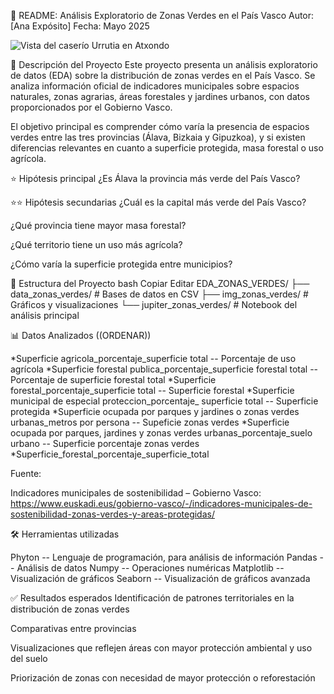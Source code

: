 🌿 README: Análisis Exploratorio de Zonas Verdes en el País Vasco
Autor: [Ana Expósito]
Fecha: Mayo 2025

![Vista del caserío Urrutia en Atxondo](/EDA_ZONAS_VERDES/img_zonas_verdes/caserio_urrutia_atxondo_1-1.jpg)


🌟 Descripción del Proyecto
Este proyecto presenta un análisis exploratorio de datos (EDA) sobre la distribución de zonas verdes en el País Vasco. Se analiza información oficial de indicadores municipales sobre espacios naturales, zonas agrarias, áreas forestales y jardines urbanos, con datos proporcionados por el Gobierno Vasco.

El objetivo principal es comprender cómo varía la presencia de espacios verdes entre las tres provincias (Álava, Bizkaia y Gipuzkoa), y si existen diferencias relevantes en cuanto a superficie protegida, masa forestal o uso agrícola.

⭐ Hipótesis principal
¿Es Álava la provincia más verde del País Vasco? 

⭐⭐ Hipótesis secundarias
¿Cuál es la capital más verde del País Vasco?

¿Qué provincia tiene mayor masa forestal?

¿Qué territorio tiene un uso más agrícola?

¿Cómo varía la superficie protegida entre municipios?

📁 Estructura del Proyecto
bash
Copiar
Editar
EDA_ZONAS_VERDES/
├── data_zonas_verdes/                     # Bases de datos en CSV
├── img_zonas_verdes/                      # Gráficos y visualizaciones
└── jupiter_zonas_verdes/                  # Notebook del análisis principal

📊 Datos Analizados ((ORDENAR))

*Superficie agricola_porcentaje_superficie total -- Porcentaje de uso agrícola
*Superficie forestal publica_porcentaje_superficie forestal total -- Porcentaje de superficie forestal total
*Superficie forestal_porcentaje_superficie total -- Superficie forestal
*Superficie municipal de especial proteccion_porcentaje_ superficie total -- Superficie protegida
*Superficie ocupada por parques y jardines o zonas verdes urbanas_metros por persona -- Supeficie zonas verdes
*Superficie ocupada por parques, jardines y zonas verdes urbanas_porcentaje_suelo urbano -- Superficie porcentaje zonas verdes
*Superficie_forestal_porcentaje_superficie_total


Fuente:

Indicadores municipales de sostenibilidad – Gobierno Vasco:
https://www.euskadi.eus/gobierno-vasco/-/indicadores-municipales-de-sostenibilidad-zonas-verdes-y-areas-protegidas/

🛠️ Herramientas utilizadas

Phyton -- Lenguaje de programación, para análisis de información
Pandas -- Análisis de datos
Numpy -- Operaciones numéricas
Matplotlib -- Visualización de gráficos
Seaborn -- Visualización de gráficos avanzada

✅ Resultados esperados
Identificación de patrones territoriales en la distribución de zonas verdes

Comparativas entre provincias

Visualizaciones que reflejen áreas con mayor protección ambiental y uso del suelo

Priorización de zonas con necesidad de mayor protección o reforestación